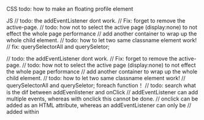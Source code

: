 CSS
todo: how to make an floating profile element

JS
// todo: the addEventListener dont work.
// Fix: forget to remove the active-page.
// todo: how not to select the active page (display:none) to not effect the whole page performance
// add another container to wrap up the whole child element.
// todo: how to let two same classname element work!
// fix: querySelectorAll and querySeletor;

// todo: the addEventListener dont work.
// Fix: forget to remove the active-page.
// todo: how not to select the active page (display:none) to not effect the whole page performance
// add another container to wrap up the whole child element.
// todo: how to let two same classname element work!
// querySelectorAll and querySeletor; foreach function！
// todo: search what is the dif between addEvenlistener and onClick
// addEventListener can add multiple events, whereas with onclick this cannot be done.
// onclick can be added as an HTML attribute, whereas an addEventListener can only be
// added within <script> elements

/_ todo: how to switch different page don't jump to another file and just pop up below navbar _/
/_ set the container display:noen and animation scale to different page _/
/_ todo: why add active-page doesn't work? _/

/_ todo: why the resume page still under the homepage and about page? _/
/_ fix: because you set resume page display attribute _/

/_ todo: how to make an floating profile element _/

// todo: why this code get conflic
// hasChildnode = true
// querySelectorAll = HTMLCollection(39)
// document.getElementsByClassName("bx-chevron-right") = HTMLCollection(39)
// document.querySelectorAll(".card .bx-chevron-right") = HTMLCollection(39)

//_ fix:
// if (document.querySelectorAll(".card .bx-chevron-right")) {
// console.log(document.querySelectorAll(".card .bx-chevron-right"));
// } else {
// console.log("dont do anything");
// }
// _ because document.querySelectorAll mean document not inside function element!

// todo: something wrong with this code
// arrowIconEls.forEach((icon) => {
// cardEls.forEach((element) => {
// element.addEventListener("mouseover", () => {
// if (element.querySelectorAll(".bx-chevron-right").length > 0) {
// console.log("do something");
// icon.classList.remove("bx-chevron-right");
// } else {
// console.log("dont do anything");
// }
// });
// });
// });
